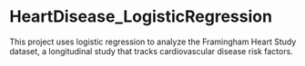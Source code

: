 # HeartDisease_LogisticRegression
This project uses logistic regression to analyze the Framingham Heart Study dataset, a longitudinal study that tracks cardiovascular disease risk factors. 

